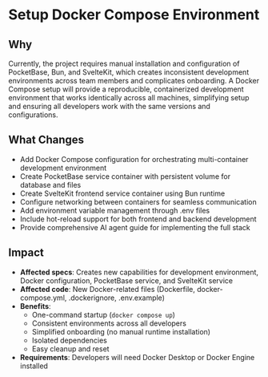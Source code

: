 # Setup Docker Compose Environment

## Why
Currently, the project requires manual installation and configuration of PocketBase, Bun, and SvelteKit, which creates inconsistent development environments across team members and complicates onboarding. A Docker Compose setup will provide a reproducible, containerized development environment that works identically across all machines, simplifying setup and ensuring all developers work with the same versions and configurations.

## What Changes
- Add Docker Compose configuration for orchestrating multi-container development environment
- Create PocketBase service container with persistent volume for database and files
- Create SvelteKit frontend service container using Bun runtime
- Configure networking between containers for seamless communication
- Add environment variable management through .env files
- Include hot-reload support for both frontend and backend development
- Provide comprehensive AI agent guide for implementing the full stack

## Impact
- **Affected specs**: Creates new capabilities for development environment, Docker configuration, PocketBase service, and SvelteKit service
- **Affected code**: New Docker-related files (Dockerfile, docker-compose.yml, .dockerignore, .env.example)
- **Benefits**:
  - One-command startup (`docker compose up`)
  - Consistent environments across all developers
  - Simplified onboarding (no manual runtime installation)
  - Isolated dependencies
  - Easy cleanup and reset
- **Requirements**: Developers will need Docker Desktop or Docker Engine installed

